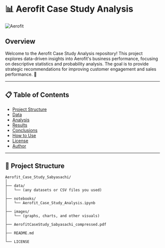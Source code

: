 # 📊 Aerofit Case Study Analysis

![Aerofit](https://via.placeholder.com/800x200?text=Aerofit+Case+Study) <!-- Replace with your actual image URL -->

## Overview

Welcome to the Aerofit Case Study Analysis repository! This project explores data-driven insights into Aerofit's business performance, focusing on descriptive statistics and probability analysis. The goal is to provide strategic recommendations for improving customer engagement and sales performance. 🚀

---

## 📋 Table of Contents

- [Project Structure](#project-structure)
- [Data](#data)
- [Analysis](#analysis)
- [Results](#results)
- [Conclusions](#conclusions)
- [How to Use](#how-to-use)
- [License](#license)
- [Author](#author)

---

## 📂 Project Structure

```plaintext
Aerofit_Case_Study_Sabyasachi/
│
├── data/
│   └── (any datasets or CSV files you used)
│
├── notebooks/
│   └── Aerofit_Case_Study_Analysis.ipynb
│
├── images/
│   └── (graphs, charts, and other visuals)
│
├── AerofitCaseStudy_Sabyasachi_compressed.pdf
│
├── README.md
│
└── LICENSE
